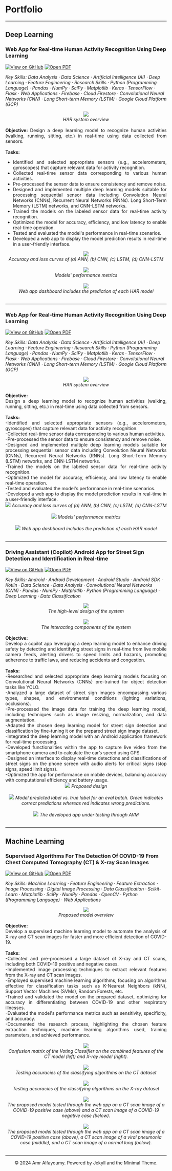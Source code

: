 # Portfolio
---

## Deep Learning

### Web App for Real-time Human Activity Recognition Using Deep Learning <br>

[![View on GitHub](https://img.shields.io/badge/GitHub-View_on_GitHub-blue?logo=GitHub)](https://github.com/alfayoumy/NUHARIPS)
[![Open PDF](https://img.shields.io/badge/PDF-Read%20PDF-red?logo=adobe-acrobat-reader)](/pdf/GP.pdf)

_Key Skills: Data Analysis · Data Science · Artificial Intelligence (AI) · Deep Learning · Feature Engineering · Research Skills · Python (Programming Language) · Pandas · NumPy · SciPy · Matplotlib · Keras · TensorFlow · Flask · Web Applications · Firebase · Cloud Firestore · Convolutional Neural Networks (CNN) · Long Short-term Memory (LSTM) · Google Cloud Platform (GCP)_
<br>
<center><img src="images/HARDiagram.png"/></center>
<center><i>HAR system overview</i></center>
<br>
<div style="text-align: justify">
<b>Objective: </b>
Design a deep learning model to recognize human activities (walking, running, sitting, etc.) in real-time using data collected from sensors.<br>
<br>
<b>Tasks:</b>
<br>
<ul>
    <li>Identified and selected appropriate sensors (e.g., accelerometers, gyroscopes) that capture relevant data for activity recognition.</li>
    <li>Collected real-time sensor data corresponding to various human activities.</li>
    <li>Pre-processed the sensor data to ensure consistency and remove noise.</li>
    <li>Designed and implemented multiple deep learning models suitable for processing sequential sensor data including Convolution Neural Networks (CNNs), Recurrent Neural Networks (RNNs). Long Short-Term Memory (LSTM) networks, and CNN-LSTM networks.</li>
    <li>Trained the models on the labeled sensor data for real-time activity recognition.</li>
    <li>Optimized the model for accuracy, efficiency, and low latency to enable real-time operation.</li>
    <li>Tested and evaluated the model's performance in real-time scenarios.</li>
    <li>Developed a web app to display the model prediction results in real-time in a user-friendly interface.</li>
</ul>
</div>
<div><center>
<img src="images/GPHAR.jpg"/><br>
<i>Accuracy and loss curves of (a) ANN, (b) CNN, (c) LSTM, (d) CNN-LSTM</i>
<br><br>
<img src="images/HARResults.jpg"/><br>
<i>Models' performance metrics</i>
<br><br>
<img src="images/HAR.jpg"/><br>
<i>Web app dashboard includes the prediction of each HAR model</i>
<br><br>
</center></div>

---
### Web App for Real-time Human Activity Recognition Using Deep Learning <br>

[![View on GitHub](https://img.shields.io/badge/GitHub-View_on_GitHub-blue?logo=GitHub)](https://github.com/alfayoumy/NUHARIPS)
[![Open PDF](https://img.shields.io/badge/PDF-Read%20PDF-red?logo=adobe-acrobat-reader)](/pdf/GP.pdf)

_Key Skills: Data Analysis · Data Science · Artificial Intelligence (AI) · Deep Learning · Feature Engineering · Research Skills · Python (Programming Language) · Pandas · NumPy · SciPy · Matplotlib · Keras · TensorFlow · Flask · Web Applications · Firebase · Cloud Firestore · Convolutional Neural Networks (CNN) · Long Short-term Memory (LSTM) · Google Cloud Platform (GCP)_
<br>
<center><img src="images/HARDiagram.png"/></center>
<center><i>HAR system overview</i></center>
<br>
<div style="text-align: justify">
<b>Objective:</b>
<br>
Design a deep learning model to recognize human activities (walking, running, sitting, etc.) in real-time using data collected from sensors.<br>
<br>
<b>Tasks:</b>
<br>
-Identified and selected appropriate sensors (e.g., accelerometers, gyroscopes) that capture relevant data for activity recognition.<br>
-Collected real-time sensor data corresponding to various human activities.<br>
-Pre-processed the sensor data to ensure consistency and remove noise.<br>
-Designed and implemented multiple deep learning models suitable for processing sequential sensor data including Convolution Neural Networks (CNNs), Recurrent Neural Networks (RNNs). Long Short-Term Memory (LSTM) networks, and CNN-LSTM networks.<br>
-Trained the models on the labeled sensor data for real-time activity recognition.<br>
-Optimized the model for accuracy, efficiency, and low latency to enable real-time operation.<br>
-Tested and evaluated the model's performance in real-time scenarios.<br>
-Developed a web app to display the model prediction results in real-time in a user-friendly interface.<br>
</div>
<div><center>
<img src="images/GPHAR.jpg"/>
<i>Accuracy and loss curves of (a) ANN, (b) CNN, (c) LSTM, (d) CNN-LSTM</i>
<br><br>
<img src="images/HARResults.jpg"/>
<i>Models' performance metrics</i>
<br><br>
<img src="images/HAR.jpg"/>
<i>Web app dashboard includes the prediction of each HAR model</i>
<br><br>
</center></div>

---
### Driving Assistant (Copilot) Android App for Street Sign Detection and Identification in Real-time <br>

[![View on GitHub](https://img.shields.io/badge/GitHub-View_on_GitHub-blue?logo=GitHub)](https://github.com/alfayoumy/copilot)
[![Open PDF](https://img.shields.io/badge/PDF-Read%20PDF-red?logo=adobe-acrobat-reader)](/pdf/Copilot.pdf)

_Key Skills: Android · Android Development · Android Studio · Android SDK · Kotlin · Data Science · Data Analysis · Convolutional Neural Networks (CNN) · Pandas · NumPy · Matplotlib · Python (Programming Language) · Deep Learning · Data Classification_
<br>
<center><img src="images/copilot.png"/></center>
<center><i>The high-level design of the system</i></center>
<br>
<center><img src="images/copilot1.png"/></center>
<center><i>The interacting components of the system</i></center>
<br>
<div style="text-align: justify">
<b>Objective:</b>
<br>
Develop a copilot app leveraging a deep learning model to enhance driving safety by detecting and identifying street signs in real-time from live mobile camera feeds, alerting drivers to speed limits and hazards, promoting adherence to traffic laws, and reducing accidents and congestion.<br>
<br>
<b>Tasks:</b>
<br>
-Researched and selected appropriate deep learning models focusing on Convolutional Neural Networks (CNNs) pre-trained for object detection tasks like YOLO.<br>
-Analyzed a large dataset of street sign images encompassing various types, shapes, and environmental conditions (lighting variations, occlusions).<br>
-Pre-processed the image data for training the deep learning model, including techniques such as image resizing, normalization, and data augmentation.<br>
-Adapted the chosen deep learning model for street sign detection and classification by fine-tuning it on the prepared street sign image dataset.<br>
-Integrated the deep learning model with an Android application framework for real-time processing.<br>
-Developed functionalities within the app to capture live video from the smartphone camera and to calculate the car’s speed using GPS.<br>
-Designed an interface to display real-time detections and classifications of street signs on the phone screen with audio alerts for critical signs (stop signs, speed limit signs).<br>
-Optimized the app for performance on mobile devices, balancing accuracy with computational efficiency and battery usage.<br>
</div>
<div><center>
<img src="images/copilot2.png"/>
<i>Proposed design</i>
<br><br>
<img src="images/copilot3.png"/>
<i>Model predicted label vs. true label for an eval batch. Green indicates correct predictions whereas red indicates wrong predictions.</i>
<br><br>
<img src="images/copilot5.png"/>
<i>The developed app under testing through AVM</i>
<br><br>
</center></div>

---

## Machine Learning

### Supervised Algorithms For The Detection Of COVID-19 From Chest Computed Tomography (CT) & X-ray Scan Images <br>

[![View on GitHub](https://img.shields.io/badge/GitHub-View_on_GitHub-blue?logo=GitHub)](https://github.com/alfayoumy/COVID19-Detection)
[![Open PDF](https://img.shields.io/badge/PDF-Read%20PDF-red?logo=adobe-acrobat-reader)](https://www.researchgate.net/publication/350588424_Supervised_Algorithms_for_the_Detection_of_COVID-19_from_Chest_Scan_Images)

_Key Skills: Machine Learning · Feature Engineering · Feature Extraction · Image Processing · Digital Image Processing · Data Classification · Scikit-Learn · Matplotlib · SciPy · NumPy · Pandas · OpenCV · Python (Programming Language) · Web Applications_
<br>
<center><img src="images/covid.png"/></center>
<center><i>Proposed model overview</i></center>
<br>
<div style="text-align: justify">
<b>Objective:</b>
<br>
 Develop a supervised machine learning model to automate the analysis of X-ray and CT scan images for faster and more efficient detection of COVID-19.<br>
<br>
<b>Tasks:</b>
<br>
-Collected and pre-processed a large dataset of X-ray and CT scans, including both COVID-19 positive and negative cases.<br>
-Implemented image processing techniques to extract relevant features from the X-ray and CT scan images.<br>
-Employed supervised machine learning algorithms, focusing on algorithms effective for classification tasks such as K-Nearest Neighbors (kNN), Support Vector Machines (SVMs), Random Forests, etc.<br>
-Trained and validated the model on the prepared dataset, optimizing for accuracy in differentiating between COVID-19 and other respiratory illnesses.<br>
-Evaluated the model's performance metrics such as sensitivity, specificity, and accuracy.<br>
-Documented the research process, highlighting the chosen feature extraction techniques, machine learning algorithms used, training parameters, and achieved performance.<br>
</div>
<br>
<center><img src="images/covid1.jpg"/></center>
<center><i>Confusion matrix of the Voting Classifier on the combined features of the CT model (left) and X-ray model (right).</i></center>
<br>
<center><img src="images/covid3.png"/></center>
<center><i>Testing accuracies of the classifying algorithms on the CT dataset</i></center>
<br>
<center><img src="images/covid4.png"/></center>
<center><i>Testing accuracies of the classifying algorithms on the X-ray dataset</i></center>
<br>
<center><img src="images/covid5.jpg"/></center>
<center><i>The proposed model tested through the web app on a CT scan image of a COVID-19 positive case (above) and a CT scan image of a COVID-19 negative case (below).</i></center>
<br>
<center><img src="images/covid6.jpg"/></center>
<center><i>The proposed model tested through the web app on a CT scan image of a COVID-19 positive case (above), a CT scan image of a viral pneumonia case (middle), and a CT scan image of a normal lung (below).</i></center>
<br>

---


<center>© 2024 Amr Alfayoumy. Powered by Jekyll and the Minimal Theme.</center>